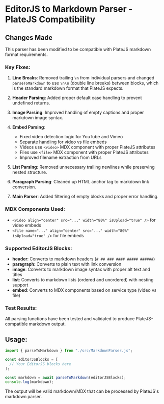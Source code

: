 # EditorJS to Markdown Parser - PlateJS Compatibility

## Changes Made

This parser has been modified to be compatible with PlateJS markdown format requirements.

### Key Fixes:

1. **Line Breaks**: Removed trailing `\n` from individual parsers and changed `parseToMarkdown` to use `\n\n` (double line breaks) between blocks, which is the standard markdown format that PlateJS expects.

2. **Header Parsing**: Added proper default case handling to prevent undefined returns.

3. **Image Parsing**: Improved handling of empty captions and proper markdown image syntax.

4. **Embed Parsing**:

   - Fixed video detection logic for YouTube and Vimeo
   - Separate handling for video vs file embeds
   - Videos use `<video>` MDX component with proper PlateJS attributes
   - Files use `<file>` MDX component with proper PlateJS attributes
   - Improved filename extraction from URLs

5. **List Parsing**: Removed unnecessary trailing newlines while preserving nested structure.

6. **Paragraph Parsing**: Cleaned up HTML anchor tag to markdown link conversion.

7. **Main Parser**: Added filtering of empty blocks and proper error handling.

### MDX Components Used:

- `<video align="center" src="..." width="80%" isUpload="true" />` for video embeds
- `<file name="..." align="center" src="..." width="80%" isUpload="true" />` for file embeds

### Supported EditorJS Blocks:

- **header**: Converts to markdown headers (`# ## ### #### ##### ######`)
- **paragraph**: Converts to plain text with link conversion
- **image**: Converts to markdown image syntax with proper alt text and titles
- **list**: Converts to markdown lists (ordered and unordered) with nesting support
- **embed**: Converts to MDX components based on service type (video vs file)

### Test Results:

All parsing functions have been tested and validated to produce PlateJS-compatible markdown output.

## Usage:

```javascript
import { parseToMarkdown } from "./src/MarkdownParser.js";

const editorJSBlocks = [
  // Your EditorJS blocks here
];

const markdown = await parseToMarkdown(editorJSBlocks);
console.log(markdown);
```

The output will be valid markdown/MDX that can be processed by PlateJS's markdown parser.
